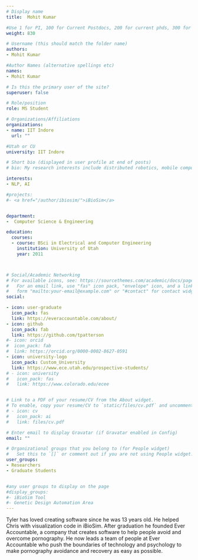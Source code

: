 ```yaml
---
# Display name
title:	Mohit Kumar

#Use 1 for PI, 100 for Current Postdocs, 200 for current phds, 300 for current masters, 400 for current undergrads, 800 for alum postdocs, 810 for alum phds, 820 for alum masters, and 830 for alum undergrads, 900 for tools, 1000 for projects
weight:	830

# Username (this should match the folder name)
authors:
- Mohit Kumar

#Author Names (alternative spellings etc)
names:
- Mohit Kumar

# Is this the primary user of the site?
superuser: false

# Role/position
role: MS Student

# Organizations/Affiliations
organizations:
- name: IIT Indore
  url: ""

#Utah or CU
university: IIT Indore

# Short bio (displayed in user profile at end of posts)
# bio: My research interests include distributed robotics, mobile computing and programmable matter.

interests:
- NLP, AI

#projects:
#- <a href="/author/ibiosim/">iBioSim</a>


department:
-  Computer Science & Engineering

education:
  courses:
  - course: BSci in Electrical and Computer Engineering
    institution: University of Utah
    year: 2011



# Social/Academic Networking
# For available icons, see: https://sourcethemes.com/academic/docs/page-builder/#icons
#   For an email link, use "fas" icon pack, "envelope" icon, and a link in the
#   form "mailto:your-email@example.com" or "#contact" for contact widget.
social:

- icon: user-graduate
  icon_pack: fas
  link: https://everaccountable.com/about/
- icon: github
  icon_pack: fab
  link: https://github.com/tpatterson
#- icon: orcid
#  icon_pack: fab
#  link: https://orcid.org/0000-0002-8627-0591
- icon: university-logo
  icon_pack: Custom_University
  link: https://www.ece.utah.edu/prospective-students/
# - icon: university
#   icon_pack: fas
#   link: https://www.colorado.edu/ecee


# Link to a PDF of your resume/CV from the About widget.
# To enable, copy your resume/CV to `static/files/cv.pdf` and uncomment the lines below.
# - icon: cv
#   icon_pack: ai
#   link: files/cv.pdf

# Enter email to display Gravatar (if Gravatar enabled in Config)
email: ""

# Organizational groups that you belong to (for People widget)
#   Set this to `[]` or comment out if you are not using People widget.
user_groups:
- Researchers
- Graduate Students


#any user groups to display on the page
#display_groups:
#- iBioSim Tool
#- Genetic Design Automation Area
---
```


Tyler has loved creating software since he was 13 years old. He helped Chris with visualization code in iBioSim. After graduation he founded Ever Accountable, a company that creates software to help people avoid and overcome pornography. He now leads a team of people at Ever Accountable who push the boundaries of technology and psychology to make pornography avoidance and recovery as easy as possible.
